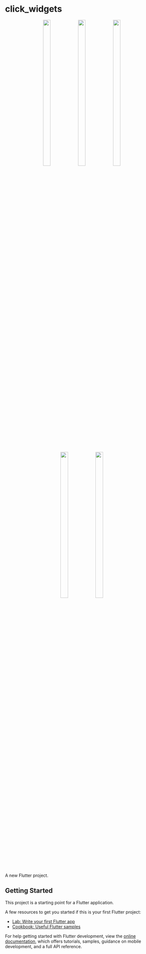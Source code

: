 # click_widgets

<p align="center">
  <img src = "https://github.com/mayuuu05/click_widgets/assets/149376263/5827e3b2-0a20-4ebc-9b9a-96df72c2e6f4" width=22% height=35% >
   <img src = "https://github.com/mayuuu05/click_widgets/assets/149376263/3cd624ae-2144-490c-b7e9-548a9ff48852" width=22% height=35% >
   <img src = "https://github.com/mayuuu05/click_widgets/assets/149376263/d987de56-fe04-43b1-a7ac-6523aa8c3fb1" width=22% height=35% >
  <br>
</br>
 <br>
</br>
   <img src = "https://github.com/mayuuu05/click_widgets/assets/149376263/8dde1e54-f825-4aad-94f8-c964183ec7a6" width=22% height=35% >
    <img src = "https://github.com/mayuuu05/click_widgets/assets/149376263/e32b4191-58a9-4650-8ce0-697f82cf5431" width=22% height=35% >
</p>

A new Flutter project.

## Getting Started

This project is a starting point for a Flutter application.

A few resources to get you started if this is your first Flutter project:

- [Lab: Write your first Flutter app](https://docs.flutter.dev/get-started/codelab)
- [Cookbook: Useful Flutter samples](https://docs.flutter.dev/cookbook)

For help getting started with Flutter development, view the
[online documentation](https://docs.flutter.dev/), which offers tutorials,
samples, guidance on mobile development, and a full API reference.
